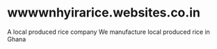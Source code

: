 # wwwwnhyirarice.websites.co.in
A local produced rice company
We manufacture local produced rice in Ghana
